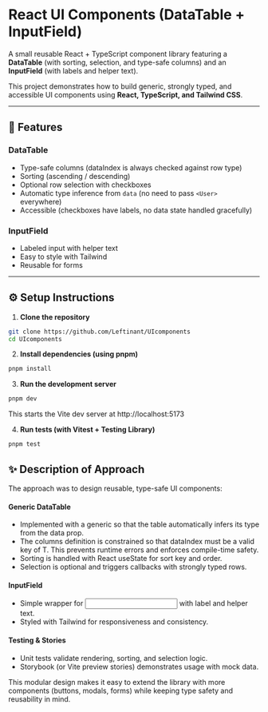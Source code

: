 # React UI Components (DataTable + InputField)

A small reusable React + TypeScript component library featuring a **DataTable** (with sorting, selection, and type-safe columns) and an **InputField** (with labels and helper text).

This project demonstrates how to build generic, strongly typed, and accessible UI components using **React, TypeScript, and Tailwind CSS**.

---

## 🚀 Features

### DataTable
- Type-safe columns (dataIndex is always checked against row type)
- Sorting (ascending / descending)
- Optional row selection with checkboxes
- Automatic type inference from `data` (no need to pass `<User>` everywhere)
- Accessible (checkboxes have labels, no data state handled gracefully)

### InputField
- Labeled input with helper text
- Easy to style with Tailwind
- Reusable for forms

---

## ⚙️ Setup Instructions

1. **Clone the repository**
```bash
git clone https://github.com/Leftinant/UIcomponents
cd UIcomponents
```
2. **Install dependencies (using pnpm)**
```bash
pnpm install
```
3. **Run the development server**
```bash
pnpm dev
```
This starts the Vite dev server at http://localhost:5173

4. **Run tests (with Vitest + Testing Library)**
```bash
pnpm test
```

## ✨ Description of Approach

The approach was to design reusable, type-safe UI components:

#### Generic DataTable

- Implemented with a generic <T extends object> so that the table automatically infers its type from the data prop.
- The columns definition is constrained so that dataIndex must be a valid key of T. This prevents runtime errors and enforces compile-time safety.
- Sorting is handled with React useState for sort key and order.
- Selection is optional and triggers callbacks with strongly typed rows.

#### InputField

- Simple wrapper for <input> with label and helper text.
- Styled with Tailwind for responsiveness and consistency.

#### Testing & Stories

- Unit tests validate rendering, sorting, and selection logic.
- Storybook (or Vite preview stories) demonstrates usage with mock data.

This modular design makes it easy to extend the library with more components (buttons, modals, forms) while keeping type safety and reusability in mind.